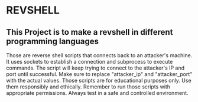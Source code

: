 # REVSHELL

## This Project is to make a revshell in different programming languages

Those are reverse shell scripts that connects back to an attacker's machine.
It uses sockets to establish a connection and subprocess to execute commands.
The script will keep trying to connect to the attacker's IP and port until successful.
Make sure to replace "attacker_ip" and "attacker_port" with the actual values.
Those scripts are for educational purposes only. Use them responsibly and ethically.
Remember to run those scripts with appropriate permissions.
Always test in a safe and controlled environment.
